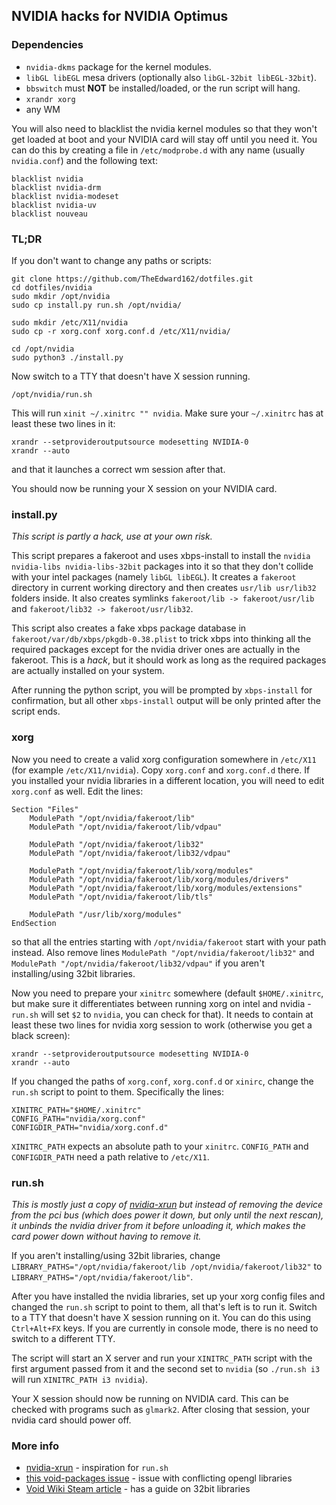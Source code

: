 ## NVIDIA hacks for NVIDIA Optimus

### Dependencies
* `nvidia-dkms` package for the kernel modules.
* `libGL libEGL` mesa drivers (optionally also `libGL-32bit libEGL-32bit`).
* `bbswitch` must **NOT** be installed/loaded, or the run script will hang.
* `xrandr xorg`
* any WM

You will also need to blacklist the nvidia kernel modules so that they won't get loaded at boot and your NVIDIA card will stay off until you need it. You can do this by creating a file in `/etc/modprobe.d` with any name (usually `nvidia.conf`) and the following text:
```
blacklist nvidia
blacklist nvidia-drm
blacklist nvidia-modeset
blacklist nvidia-uv
blacklist nouveau
```

### TL;DR
If you don't want to change any paths or scripts:
```
git clone https://github.com/TheEdward162/dotfiles.git
cd dotfiles/nvidia
sudo mkdir /opt/nvidia
sudo cp install.py run.sh /opt/nvidia/

sudo mkdir /etc/X11/nvidia
sudo cp -r xorg.conf xorg.conf.d /etc/X11/nvidia/

cd /opt/nvidia
sudo python3 ./install.py
```
Now switch to a TTY that doesn't have X session running.
```
/opt/nvidia/run.sh
```
This will run `xinit ~/.xinitrc "" nvidia`. Make sure your `~/.xinitrc` has at least these two lines in it:
```
xrandr --setprovideroutputsource modesetting NVIDIA-0
xrandr --auto
```
and that it launches a correct wm session after that.

You should now be running your X session on your NVIDIA card.

### install.py
*This script is partly a hack, use at your own risk.*

This script prepares a fakeroot and uses xbps-install to install the `nvidia nvidia-libs nvidia-libs-32bit` packages into it so that they don't collide with your intel packages (namely `libGL libEGL`). It creates a `fakeroot` directory in current working directory and then creates `usr/lib usr/lib32` folders inside. It also creates symlinks `fakeroot/lib -> fakeroot/usr/lib` and `fakeroot/lib32 -> fakeroot/usr/lib32`.

This script also creates a fake xbps package database in `fakeroot/var/db/xbps/pkgdb-0.38.plist` to trick xbps into thinking all the required packages except for the nvidia driver ones are actually in the fakeroot. This is a *hack*, but it should work as long as the required packages are actually installed on your system.

After running the python script, you will be prompted by `xbps-install` for confirmation, but all other `xbps-install` output will be only printed after the script ends.

### xorg
Now you need to create a valid xorg configuration somewhere in `/etc/X11` (for example `/etc/X11/nvidia`). Copy `xorg.conf` and `xorg.conf.d` there. If you installed your nvidia libraries in a different location, you will need to edit `xorg.conf` as well. Edit the lines:
```
Section "Files"
	ModulePath "/opt/nvidia/fakeroot/lib"
	ModulePath "/opt/nvidia/fakeroot/lib/vdpau"
  
	ModulePath "/opt/nvidia/fakeroot/lib32"
	ModulePath "/opt/nvidia/fakeroot/lib32/vdpau"
  
	ModulePath "/opt/nvidia/fakeroot/lib/xorg/modules"
	ModulePath "/opt/nvidia/fakeroot/lib/xorg/modules/drivers"
	ModulePath "/opt/nvidia/fakeroot/lib/xorg/modules/extensions"
	ModulePath "/opt/nvidia/fakeroot/lib/tls"

	ModulePath "/usr/lib/xorg/modules"
EndSection
```
so that all the entries starting with `/opt/nvidia/fakeroot` start with your path instead. Also remove lines `ModulePath "/opt/nvidia/fakeroot/lib32"` and `ModulePath "/opt/nvidia/fakeroot/lib32/vdpau"` if you aren't installing/using 32bit libraries.

Now you need to prepare your `xinitrc` somewhere (default `$HOME/.xinitrc`, but make sure it differentiates between running xorg on intel and nvidia - `run.sh` will set `$2` to `nvidia`, you can check for that). It needs to contain at least these two lines for nvidia xorg session to work (otherwise you get a black screen):
```
xrandr --setprovideroutputsource modesetting NVIDIA-0
xrandr --auto
```

If you changed the paths of `xorg.conf`, `xorg.conf.d` or `xinirc`, change the `run.sh` script to point to them. Specifically the lines:
```
XINITRC_PATH="$HOME/.xinitrc"
CONFIG_PATH="nvidia/xorg.conf"
CONFIGDIR_PATH="nvidia/xorg.conf.d"
```
`XINITRC_PATH` expects an absolute path to your `xinitrc`. `CONFIG_PATH` and `CONFIGDIR_PATH` need a path relative to `/etc/X11`.

### run.sh
*This is mostly just a copy of [nvidia-xrun](https://github.com/Witko/nvidia-xrun) but instead of removing the device from the pci bus (which does power it down, but only until the next rescan), it unbinds the nvidia driver from it before unloading it, which makes the card power down without having to remove it.*

If you aren't installing/using 32bit libraries, change `LIBRARY_PATHS="/opt/nvidia/fakeroot/lib /opt/nvidia/fakeroot/lib32"` to `LIBRARY_PATHS="/opt/nvidia/fakeroot/lib"`.

After you have installed the nvidia libraries, set up your xorg config files and changed the `run.sh` script to point to them, all that's left is to run it. Switch to a TTY that doesn't have X session running on it. You can do this using `Ctrl+Alt+FX` keys. If you are currently in console mode, there is no need to switch to a different TTY.

The script will start an X server and run your `XINITRC_PATH` script with the first argument passed from it and the second set to `nvidia` (so `./run.sh i3` will run `XINITRC_PATH i3 nvidia`).

Your X session should now be running on NVIDIA card. This can be checked with programs such as `glmark2`. After closing that session, your nvidia card should power off.

### More info
* [nvidia-xrun](https://github.com/Witko/nvidia-xrun) - inspiration for `run.sh`
* [this void-packages issue](https://github.com/voidlinux/void-packages/issues/5863) - issue with conflicting opengl libraries
* [Void Wiki Steam article](https://wiki.voidlinux.org/Steam) - has a guide on 32bit libraries
